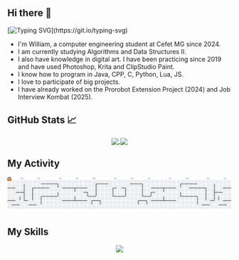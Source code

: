## Hi there 👋
[![Typing SVG](https://readme-typing-svg.demolab.com?font=Fira+Code&size=25&pause=1000&color=0D9219&width=435&lines=Hello+human!)](https://git.io/typing-svg)
- I'm William, a computer engineering student at Cefet MG since 2024.
- I am currently studying Algorithms and Data Structures II.
- I also have knowledge in digital art. I have been practicing since 2019 and have used Photoshop, Krita and ClipStudio Paint.
- I know how to program in Java, CPP, C, Python, Lua, JS.
- I love to participate of big projects.
- I have already worked on the Prorobot Extension Project (2024) and Job Interview Kombat (2025).
  
## GitHub Stats 📈

<p align="center">

  <a href="https://github.com/anuraghazra/github-readme-stats">
    <img
      align="center"
      height="165"
      src="https://github-readme-stats.vercel.app/api?username=WilliamDLeao&show_icons=true&theme=holi&include_all_commits=true&count_private=true"
    />
  </a>
    <a href="https://github.com/anuraghazra/github-readme-stats">
    <img
      align="center"
      src="https://github-readme-stats.vercel.app/api/top-langs/?username=WilliamDLeao&layout=compact&langs_count=7&theme=holi"
    />
  </a>
</p>

## My Activity 
<picture>
  <source media="(prefers-color-scheme: dark)" srcset="https://raw.githubusercontent.com/WilliamDLeao/WilliamDLeao/output/pacman-contribution-graph-dark.svg">
  <source media="(prefers-color-scheme: light)" srcset="https://raw.githubusercontent.com/WilliamDLeao/WilliamDLeao/output/pacman-contribution-graph.svg">
  <img alt="pacman contribution graph" src="https://raw.githubusercontent.com/WilliamDLeao/WilliamDLeao/output/pacman-contribution-graph.svg">
</picture>

###
## My Skills 

<p align="center">
  <a href="https://skillicons.dev">
    <img src="https://skillicons.dev/icons?i=c,cpp,py,html,css,javascript,java,vscode,ps,linux,lua" />
  </a>
</p>
